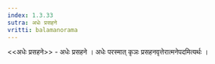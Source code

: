 ```yaml
---
index: 1.3.33
sutra: अधेः प्रसहने
vritti: balamanorama
---
```


<<अधेः प्रसहने>> - अधेः प्रसहने । अधेः परस्मात् कृञः प्रसहनवृत्तेरात्मनेपदमित्यर्थः । 